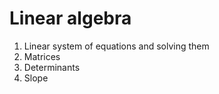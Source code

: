 # Linear algebra

1. Linear system of equations and solving them
2. Matrices
3. Determinants
4. Slope
